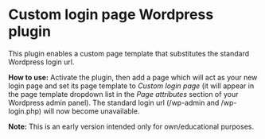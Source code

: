 # Custom login page Wordpress plugin

This plugin enables a custom page template that substitutes the standard Wordpress login url.

**How to use:** Activate the plugin, then add a page which will act as your new login page
and set its page template to *Custom login page* (it will appear in the page template dropdown
list in the *Page attributes* section of your Wordpress admin panel). The standard login url
(/wp-admin and /wp-login.php) will now become unavailable.

**Note:** This is an early version intended only for own/educational purposes.